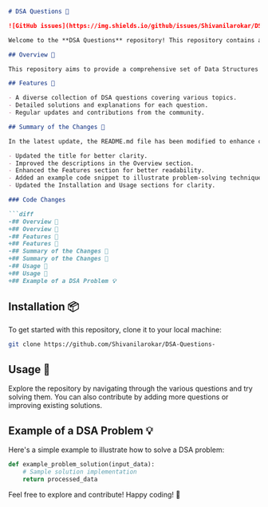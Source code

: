 ```markdown
# DSA Questions 📖

![GitHub issues](https://img.shields.io/github/issues/Shivanilarokar/DSA-Questions-) ![GitHub stars](https://img.shields.io/github/stars/Shivanilarokar/DSA-Questions-) ![GitHub forks](https://img.shields.io/github/forks/Shivanilarokar/DSA-Questions-)

Welcome to the **DSA Questions** repository! This repository contains a collection of various DSA questions along with their solutions to help you enhance your problem-solving skills.

## Overview 🤖

This repository aims to provide a comprehensive set of Data Structures and Algorithms (DSA) questions, along with detailed solutions. It is designed for learners and practitioners looking to sharpen their coding skills and prepare for technical interviews.

## Features 🌟

- A diverse collection of DSA questions covering various topics.
- Detailed solutions and explanations for each question.
- Regular updates and contributions from the community.

## Summary of the Changes 🔄

In the latest update, the README.md file has been modified to enhance clarity and usability. Here are the key changes made:

- Updated the title for better clarity.
- Improved the descriptions in the Overview section.
- Enhanced the Features section for better readability.
- Added an example code snippet to illustrate problem-solving techniques.
- Updated the Installation and Usage sections for clarity.

### Code Changes

```diff
-## Overview 🤩
+## Overview 🤖
-## Features 🤩
+## Features 🌟
-## Summary of the Changes 🔧
+## Summary of the Changes 🔄
-## Usage 📖
+## Usage 🚀
+## Example of a DSA Problem 💡
```

## Installation 📦

To get started with this repository, clone it to your local machine:

```bash
git clone https://github.com/Shivanilarokar/DSA-Questions-
```

## Usage 🚀

Explore the repository by navigating through the various questions and try solving them. You can also contribute by adding more questions or improving existing solutions.

## Example of a DSA Problem 💡

Here's a simple example to illustrate how to solve a DSA problem:

```python
def example_problem_solution(input_data):
    # Sample solution implementation
    return processed_data
```

Feel free to explore and contribute! Happy coding! 🎉
```